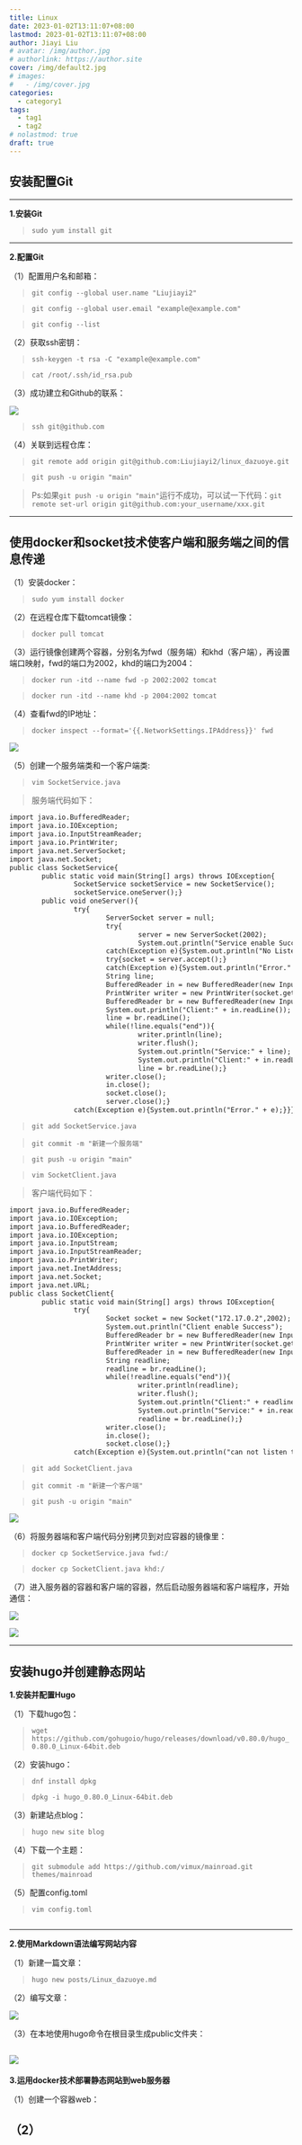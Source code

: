 ```yaml
---
title: Linux
date: 2023-01-02T13:11:07+08:00
lastmod: 2023-01-02T13:11:07+08:00
author: Jiayi Liu
# avatar: /img/author.jpg
# authorlink: https://author.site
cover: /img/default2.jpg
# images:
#   - /img/cover.jpg
categories:
  - category1
tags:
  - tag1
  - tag2
# nolastmod: true
draft: true
---
```

## 安装配置Git
---
**1.安装Git**
>`sudo yum install git`
---
**2.配置Git**

（1）配置用户名和邮箱：

>`git config --global user.name "Liujiayi2"`

>`git config --global user.email "example@example.com"`

>`git config --list`

（2）获取ssh密钥：

>`ssh-keygen -t rsa -C "example@example.com"`

>`cat /root/.ssh/id_rsa.pub`

（3）成功建立和Github的联系：

![](/img/图片1.png)

>`ssh git@github.com`

（4）关联到远程仓库：

>`git remote add origin git@github.com:Liujiayi2/linux_dazuoye.git`

>`git push -u origin "main"`

>Ps:如果`git push -u origin "main"`运行不成功，可以试一下代码：`git remote set-url origin git@github.com:your_username/xxx.git`

---
使用docker和socket技术使客户端和服务端之间的信息传递
---

（1）安装docker：
>`sudo yum install docker`

（2）在远程仓库下载tomcat镜像：

>`docker pull tomcat`

（3）运行镜像创建两个容器，分别名为fwd（服务端）和khd（客户端），再设置端口映射，fwd的端口为2002，khd的端口为2004：

>`docker run -itd --name fwd -p 2002:2002 tomcat`

>`docker run -itd --name khd -p 2004:2002 tomcat`

（4）查看fwd的IP地址：

>`docker inspect --format='{{.NetworkSettings.IPAddress}}' fwd`

![](/img/图片2.png)

（5）创建一个服务端类和一个客户端类:

>`vim SocketService.java`

>服务端代码如下：
```html
import java.io.BufferedReader;
import java.io.IOException;
import java.io.InputStreamReader;
import java.io.PrintWriter;
import java.net.ServerSocket;
import java.net.Socket;
public class SocketService{
        public static void main(String[] args) throws IOException{
                SocketService socketService = new SocketService();
                socketService.oneServer();}
        public void oneServer(){
                try{
                        ServerSocket server = null;
                        try{
                                server = new ServerSocket(2002);
                                System.out.println("Service enable Success");}
                        catch(Exception e){System.out.println("No Listen:" + e);}                        Socket socket = null;
                        try{socket = server.accept();}
                        catch(Exception e){System.out.println("Error." + e);}
                        String line;
                        BufferedReader in = new BufferedReader(new InputStreamReader(socket.getInputStream()));
                        PrintWriter writer = new PrintWriter(socket.getOutputStream());
                        BufferedReader br = new BufferedReader(new InputStreamReader(System.in));
                        System.out.println("Client:" + in.readLine());
                        line = br.readLine();
                        while(!line.equals("end")){
                                writer.println(line);
                                writer.flush();
                                System.out.println("Service:" + line);
                                System.out.println("Client:" + in.readLine());
                                line = br.readLine();}
                        writer.close();
                        in.close();
                        socket.close();
                        server.close();}
                catch(Exception e){System.out.println("Error." + e);}}}
```

>`git add SocketService.java`

>`git commit -m "新建一个服务端"`

>`git push -u origin "main"`

>`vim SocketClient.java`

>客户端代码如下：
```html
import java.io.BufferedReader;
import java.io.IOException;
import java.io.BufferedReader;
import java.io.IOException;
import java.io.InputStream;
import java.io.InputStreamReader;
import java.io.PrintWriter;
import java.net.InetAddress;
import java.net.Socket;
import java.net.URL;
public class SocketClient{
        public static void main(String[] args) throws IOException{
                try{
                        Socket socket = new Socket("172.17.0.2",2002);
                        System.out.println("Client enable Success");
                        BufferedReader br = new BufferedReader(new InputStreamReader(System.in));
                        PrintWriter writer = new PrintWriter(socket.getOutputStream());
                        BufferedReader in = new BufferedReader(new InputStreamReader(socket.getInputStream()));
                        String readline;
                        readline = br.readLine();
                        while(!readline.equals("end")){
                                writer.println(readline);
                                writer.flush();
                                System.out.println("Client:" + readline);
                                System.out.println("Service:" + in.readLine());
                                readline = br.readLine();}
                        writer.close();
                        in.close();
                        socket.close();}
                catch(Exception e){System.out.println("can not listen to" + e);}}}
```

>`git add SocketClient.java`

>`git commit -m "新建一个客户端"`

>`git push -u origin "main"`

![](/img/图片3.png)

（6）将服务器端和客户端代码分别拷贝到对应容器的镜像里：

>`docker cp SocketService.java fwd:/`

>`docker cp SocketClient.java khd:/`

（7）进入服务器的容器和客户端的容器，然后启动服务器端和客户端程序，开始通信：

![](/img/图片4.png)

![](/img/图片5.png)

---
安装hugo并创建静态网站
---

**1.安装并配置Hugo**

（1）下载hugo包：

>`wget https://github.com/gohugoio/hugo/releases/download/v0.80.0/hugo_0.80.0_Linux-64bit.deb`

（2）安装hugo：

>`dnf install dpkg`

>`dpkg -i hugo_0.80.0_Linux-64bit.deb`

（3）新建站点blog：

>`hugo new site blog`

（4）下载一个主题：

>`git submodule add https://github.com/vimux/mainroad.git themes/mainroad`

（5）配置config.toml

>`vim config.toml`
```

```
---
**2.使用Markdown语法编写网站内容**

（1）新建一篇文章：

>`hugo new posts/Linux_dazuoye.md`

（2）编写文章：

![](/img/图片6.png)

（3）在本地使用hugo命令在根目录生成public文件夹：

![](/img/图片7.png)
---
**3.运用docker技术部署静态网站到web服务器**

（1）创建一个容器web：

（2）
---
